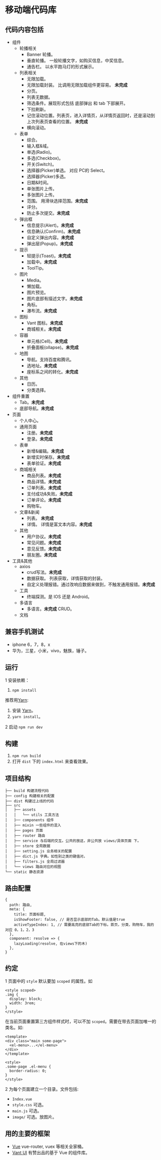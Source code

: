 # 移动端代码库
## 代码内容包括
* 组件
  * 轮播相关
    * Banner 轮播。 
    * 垂直轮播。 一般轮播文字，如购买信息，中奖信息。
    * 通告栏。 以水平跑马灯的形式展示。
  * 列表相关
    * 无限加载。 
    * 无限加载封装。 比调用无限加载组件更容易。 **未完成**
    * 分页。
    * 列表无数据。
    * 筛选条件。展现形式包括 底部弹出 和 tab 下部展开。
    * 下拉刷新。
    * 记住滚动位置。列表页，进入详情页，从详情页返回时，还是滚动到上次列表页查看的位置。 **未完成**
    * 横向滚动。
  * 表单
    * 综合。
    * 输入框&域。
    * 单选(Radio)。
    * 多选(Checkbox)。
    * 开关(Switch)。
    * 选择器(Picker)单选。 对应 PC的 Select。
    * 选择器(Picker)多选。
    * 日期&时间。
    * 单张图片上传。
    * 多张图片上传。
    * 范围。 用滑块选择范围。**未完成**
    * 评分。
    * 防止多次提交。**未完成**
  * 弹出框
    * 信息提示(Alert)。**未完成**
    * 信息确认(Confirm)。**未完成**
    * 自定义弹出内容。**未完成**
    * 弹出层(Popup)。**未完成**
  * 提示
    * 轻提示(Toast)。**未完成**
    * 加载中。**未完成**
    * ToolTip。
  * 图片
    * Media。
    * 懒加载。
    * 图片预览。
    * 图片底部有描述文字。**未完成**
    * 角标。
    * 瀑布流。**未完成**
  * 图标
    * Vant 图标。**未完成**
    * 商城相关。**未完成**
  * 容器
    * 单元格(Cell)。**未完成**
    * 折叠面板(ollapse)。**未完成**
  * 地图
    * 导航。支持百度和腾讯。
    * 选地址。**未完成**
    * 座标系之间的转化。**未完成**
  * 其他
    * 日历。
    * 分类选择。
* 组件重置
  * Tab。**未完成**
  * 底部导航。**未完成**
* 页面
  * 个人中心。
  * 通用页面
    * 注册。**未完成**
    * 登录。**未完成**
  * 表单
    * 新增&编辑。**未完成**
    * 新增实时保存。**未完成**
    * 表单验证。**未完成**
  * 商城相关
    * 商品列表。**未完成**
    * 商品详情。**未完成**
    * 订单列表。**未完成**
    * 支付成功&失败。**未完成**
    * 订单评论。**未完成**
    * 购物车。
  * 文章&新闻
    * 列表。 **未完成**
    * 详情。 详情是富文本内容。**未完成**
  * 其他
    * 用户协议。**未完成**
    * 常见问题。**未完成**
    * 意见反馈。**未完成**
    * 朋友圈。**未完成**
* 工具&其他
  * axios
    * crud写法。**未完成**
    * 数据获取。 列表获取，详情获取的封装。
    * 自定义处理报错。通过改响应数据来做到，不触发通用报错。**未完成**
  * 工具
    * 终端探测。是 IOS 还是 Android。
  * 多语言
    * 多语言。**未完成**
  CRUD。
  * 文档


## 兼容手机测试
* iphone 6，7，8，x
* 华为，三星，小米，vivo，魅族，锤子。

## 运行
1 安装依赖：  

1. `npm install`

推荐用[Yarn](https://yarnpkg.com/en/docs/install):
1. 安装 [Yarn](https://yarnpkg.com/en/docs/install)。
1. `yarn install`。

2 启动 `npm run dev`

## 构建
1. `npm run build`
1. 打开 `dist` 下的 `index.html` 来查看效果。

## 项目结构
```
├── build 构建流程代码
├── config 构建相关的配置
├── dist 构建过上线的代码
├── src
│   ├── assets 
│   │   └── utils 工具方法
│   ├── components 组件
│   ├── mixin 一些组件的混入
│   ├── pages 页面
│   ├── router 路由
│   ├── service 与后端的交互。公共的放这，非公共放 views/具体页面 下。
│   ├── store 全局数据
│   ├── setting.js 业务相关的配置
│   ├── dict.js 字典。如性别之类的键值对。
│   ├── filters.js 全局过滤器
│   └── views 路由对应的视图
└── static 静态资源
```

## 路由配置
```
{
  path: 路由,
  meta: {
    title: 页面标题, 
    isShowFooter: false, // 是否显示底部的Tab。默认值是true
    activeTypeIndex: 1, // 需要高亮的底部Tab的下标。首页，分类，购物车，我的 对应 0，1，2，3
  },
  component: resolve => {
    lazyLoading(resolve, 在views下的木)
  },
}
```

## 约定
1 页面中的 `style` 默认要加 `scoped` 的属性。如
```
<style scoped>
.img {
  display: block;
  width: 3rem;
}
</style>
```

在当前页面重置第三方组件样式时，可以不加 `scoped`。需要在带去页面加唯一的类名。如:  

```
<template>
<div class="main some-page">
  <el-menu>...</el-menu>
</div>
</template>

<style>
.some-page .el-menu {
  border-radius: 0;
}
</style>
```

2 为每个页面建立一个目录。文件包括:
* `Index.vue` 
* `style.css` 可选。
* `main.js` 可选。
* `image/` 可选。放图片。

## 用的主要的框架
* [Vue](http://vuejs.org/) vue-router, vuex 等相关全家桶。
* [Vant UI](https://www.youzanyun.com/zanui/vant#/zh-CN/component/intro) 有赞出品的基于 Vue 的组件库。
